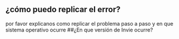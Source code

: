 ## ¿cómo puedo replicar el error?
por favor explicanos como replicar el problema paso a paso y en que sistema operativo ocurre
##¿En que versión de Invie ocurre?
